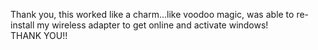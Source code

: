 Thank you, this worked like a charm...like voodoo magic, was able to re-install my wireless adapter to get online and activate windows!  
THANK YOU!!